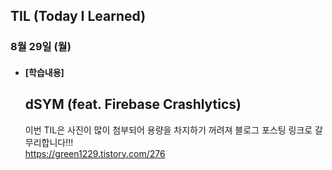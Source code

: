 ## TIL (Today I Learned)

### 8월 29일 (월)   

- #### [학습내용] 
  ## dSYM (feat. Firebase Crashlytics)
  이번 TIL은 사진이 많이 첨부되어 용량을 차지하기 꺼려져 블로그 포스팅 링크로 갈무리합니다!!!                    
  https://green1229.tistory.com/276
